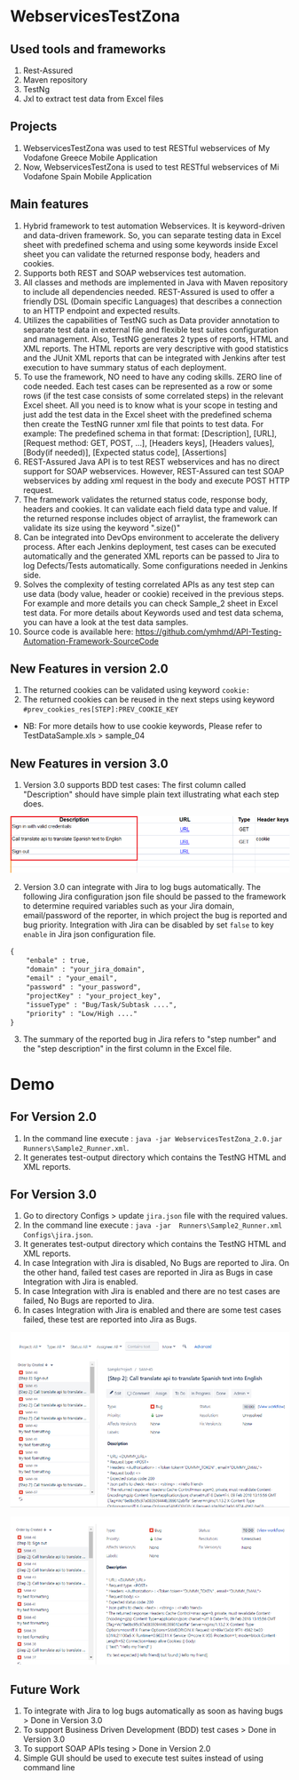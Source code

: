 # WebservicesTestZona

Used tools and frameworks
---------------------------------------
1. Rest-Assured
2. Maven repository 
3. TestNg
4. Jxl to extract test data from Excel files

Projects
---------
1. WebservicesTestZona was used to test RESTful webservices of My Vodafone Greece Mobile Application
2. Now, WebservicesTestZona is used to test RESTful webservices of Mi Vodafone Spain Mobile Application

Main features
----------------------------
1. Hybrid framework to test automation Webservices. It is keyword-driven and data-driven framework. So, you can separate testing data in Excel sheet with predefined schema and using some keywords inside Excel sheet you can validate the returned response body, headers and cookies.
2. Supports both REST and SOAP webservices test automation. 
3. All classes and methods are implemented in Java with Maven repository to include all dependencies needed. REST-Assured is used to offer a friendly DSL (Domain specific Languages) that describes a connection to an HTTP endpoint and expected results.
4. Utilizes the capabilities of TestNG such as Data provider annotation to separate test data in external file and flexible test suites configuration and management. Also, TestNG generates 2 types of reports, HTML and XML reports. The HTML reports are very descriptive with good statistics and the JUnit XML reports that can be integrated with Jenkins after test execution to have summary status of each deployment.
5. To use the framework, NO need to have any coding skills. ZERO line of code needed. Each test cases can be represented as a row or some rows (if the test case consists of some correlated steps) in the relevant Excel sheet. All you need is to know what is your scope in testing and just add the test data in the Excel sheet with the predefined schema then create the TestNG runner xml file that points to test data. For example:
The predefined schema in that format:
[Description], [URL], [Request method: GET, POST, ...], [Headers keys], [Headers values], [Body(if needed)], [Expected status code], [Assertions]
6. REST-Assured Java API is to test REST webservices and has no direct support for SOAP webservices. However, REST-Assured can test SOAP webservices by adding xml request in the body and execute POST HTTP request.
7. The framework validates the returned status code, response body, headers and cookies. It can validate each field data type and value. If the returned response includes object of arraylist, the framework can validate its size using the keyword ".size()"
8. Can be integrated into DevOps environment to accelerate the delivery process. After each Jenkins deployment, test cases can be executed automatically and the generated XML reports can be passed to Jira to log Defects/Tests automatically. Some configurations needed in Jenkins side.
9. Solves the complexity of testing correlated APIs as any test step can use data (body value, header or cookie) received in the previous steps. For example and more details you can check Sample_2 sheet in Excel test data. For more details about Keywords used and test data schema, you can have a look at the test data samples.
10. Source code is available here: https://github.com/ymhmd/API-Testing-Automation-Framework-SourceCode


New Features in version 2.0
-----------------------------
1. The returned cookies can be validated using keyword `cookie:` 
2. The returned cookies can be reused in the next steps using keyword `#prev_cookies_res[STEP]:PREV_COOKIE_KEY`
* NB: For more details how to use cookie keywords, Please refer to TestDataSample.xls > sample_04


New Features in version 3.0
-----------------------------
1. Version 3.0 supports BDD test cases: The first column called "Description" should have simple plain text illustrating what each step does.

![alt text](screenshots/BDD.PNG)

2. Version 3.0 can integrate with Jira to log bugs automatically. The following Jira configuration json file should be passed to the framework to determine required variables such as your Jira domain, email/password of the reporter, in which project the bug is reported and bug priority. Integration with Jira can be disabled by set `false` to key `enable` in Jira json configuration file.
```
{
	"enbale" : true, 
	"domain" : "your_jira_domain",
	"email" : "your_email",
	"password" : "your_password",
	"projectKey" : "your_project_key",
	"issueType" : "Bug/Task/Subtask ....",
	"priority" : "Low/High ...."
}
```
3. The summary of the reported bug in Jira refers to "step number" and the "step description" in the first column in the Excel file.


# Demo

For Version 2.0
----------
1. In the command line execute : `java -jar WebservicesTestZona_2.0.jar Runners\Sample2_Runner.xml`.
2. It generates test-output directory which contains the TestNG HTML and XML reports.


For Version 3.0
----------
1. Go to directory Configs > update `jira.json` file with the required values.
2. In the command line execute : `java -jar  Runners\Sample2_Runner.xml Configs\jira.json`.
3. It generates test-output directory which contains the TestNG HTML and XML reports.
4. In case Integration with Jira is disabled, No Bugs are reported to Jira. On the other hand, failed test cases are reported in Jira as Bugs in case Integration with Jira is enabled.
5. In case Integration with Jira is enabled and there are no test cases are failed, No Bugs are reported to Jira.
6. In cases Integration with Jira is enabled and there are some test cases failed, these test are reported into Jira as Bugs.

![alt text](screenshots/JIRA_1.PNG)

![alt text](screenshots/JIRA_2.PNG)


Future Work
------------
1. To integrate with Jira to log bugs automatically as soon as having bugs > Done in Version 3.0
2. To support Business Driven Development (BDD) test cases > Done in Version 3.0
3. To support SOAP APIs tesing > Done in Version 2.0
4. Simple GUI should be used to execute test suites instead of using command line
